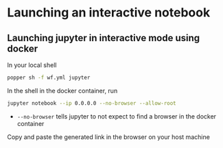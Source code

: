 # Launching an interactive notebook

## Launching jupyter in interactive mode using docker

In your local shell
```bash
popper sh -f wf.yml jupyter
```
In the shell in the docker container, run
```bash
jupyter notebook --ip 0.0.0.0 --no-browser --allow-root
```

- `--no-browser` tells jupyter to not expect to find a browser in the docker container

Copy and paste the generated link in the browser on your host machine

